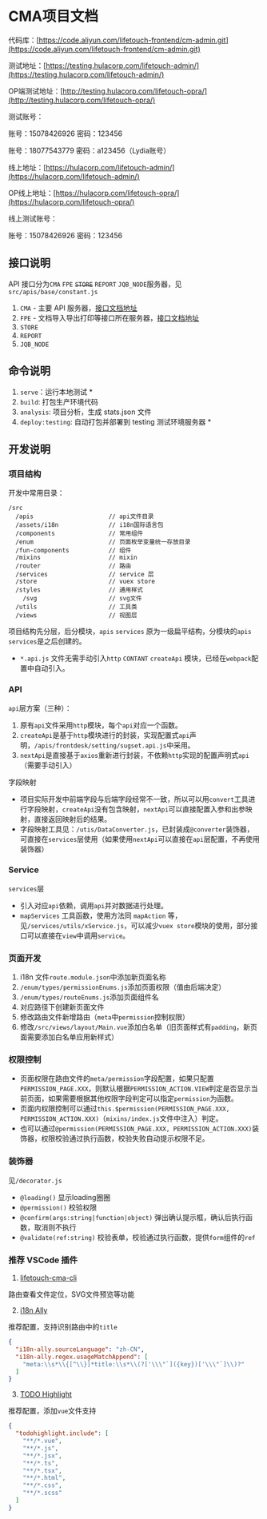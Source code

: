 # CMA项目文档

代码库：[https://code.aliyun.com/lifetouch-frontend/cm-admin.git](https://code.aliyun.com/lifetouch-frontend/cm-admin.git)

测试地址：[https://testing.hulacorp.com/lifetouch-admin/](https://testing.hulacorp.com/lifetouch-admin/)

OP端测试地址：[http://testing.hulacorp.com/lifetouch-opra/](http://testing.hulacorp.com/lifetouch-opra/)

测试账号：

账号：15078426926 密码：123456

账号：18077543779 密码：a123456（Lydia账号）

线上地址：[https://hulacorp.com/lifetouch-admin/](https://hulacorp.com/lifetouch-admin/)

OP线上地址：[https://hulacorp.com/lifetouch-opra/](https://hulacorp.com/lifetouch-opra/)

线上测试账号：

账号：15078426926 密码：123456

## 接口说明

API 接口分为`CMA` `FPE` ~~`STORE`~~ `REPORT` `JQB_NODE`服务器，见`src/apis/base/constant.js`

1. `CMA` - 主要 API 服务器，[接口文档地址](http://testing.hulacorp.com/lifetouch-cma-api/swagger.jsp?baseUrl=http%3A%2F%2Ftesting.hulacorp.com%2Flifetouch-cma-api%2Fswagger%2Fjson%2Fcommunity%2Fswagger.json%3Ft%3D1587459964218)
2. `FPE` - 文档导入导出打印等接口所在服务器，[接口文档地址](http://testing.hulacorp.com/lifetouch-cma-api/swagger.jsp?baseUrl=http%3A%2F%2Ftesting.hulacorp.com%2Flifetouch-fpe-api%2Fswagger%2Fjson%2Fcommunity%2Fswagger.json%3Ft%3D1587459964218)
3. `STORE`
4. `REPORT`
5. `JQB_NODE`

## 命令说明

1. `serve`：运行本地测试 *
2. `build`: 打包生产环境代码
3. `analysis`: 项目分析，生成 stats.json 文件
5. `deploy:testing`: 自动打包并部署到 testing 测试环境服务器 *

## 开发说明

### 项目结构
开发中常用目录：
```
/src
  /apis                     // api文件目录
  /assets/i18n              // i18n国际语言包
  /components               // 常用组件
  /enum                     // 页面枚举变量统一存放目录
  /fun-components           // 组件
  /mixins                   // mixin
  /router                   // 路由
  /services                 // service 层
  /store                    // vuex store
  /styles                   // 通用样式
    /svg                    // svg文件
  /utils                    // 工具类
  /views                    // 视图层
```

项目结构先分层，后分模块，`apis` `services` 原为一级扁平结构，分模块的`apis` `services`是之后创建的。

* `*.api.js` 文件无需手动引入`http` `CONTANT` `createApi` 模块，已经在`webpack`配置中自动引入。

### API

`api`层方案（三种）：

1. 原有`api`文件采用`http`模块，每个`api`对应一个函数。
2. `createApi`是基于`http`模块进行的封装，实现配置式`api`声明，`/apis/frontdesk/setting/sugset.api.js`中采用。
3. `nextApi`是直接基于`axios`重新进行封装，不依赖`http`实现的配置声明式`api`（需要手动引入）

字段映射

* 项目实际开发中前端字段与后端字段经常不一致，所以可以用`convert`工具进行字段映射，`createApi`没有包含映射，`nextApi`可以直接配置入参和出参映射，直接返回映射后的结果。
* 字段映射工具见：`/utis/DataConverter.js`，已封装成`@converter`装饰器，可直接在`services`层使用（如果使用`nextApi`可以直接在`api`层配置，不再使用装饰器）

### Service

`services`层

* 引入对应`api`依赖，调用`api`并对数据进行处理。
* `mapServices` 工具函数，使用方法同 `mapAction` 等，见`/services/utils/xService.js`，可以减少`vuex store`模块的使用，部分接口可以直接在`view`中调用`service`。

### 页面开发

1. i18n 文件`route.module.json`中添加新页面名称
2. `/enum/types/permissionEnums.js`添加页面权限（值由后端决定）
3. `/enum/types/routeEnums.js`添加页面组件名
4. 对应路径下创建新页面文件
5. 修改路由文件新增路由（`meta`中`permission`控制权限）
6. 修改`/src/views/layout/Main.vue`添加白名单（旧页面样式有`padding`，新页面需要添加白名单应用新样式）

### 权限控制

* 页面权限在路由文件的`meta/permission`字段配置，如果只配置`PERMISSION_PAGE.XXX`，则默认根据`PERMISSION_ACTION.VIEW`判定是否显示当前页面，如果需要根据其他权限字段判定可以指定`permission`为函数。
* 页面内权限控制可以通过`this.$permission(PERMISSION_PAGE.XXX, PERMISSION_ACTION.XXX)`（`mixins/index.js`文件中注入）判定。
* 也可以通过`@permission(PERMISSION_PAGE.XXX, PERMISSION_ACTION.XXX)`装饰器，权限校验通过执行函数，校验失败自动提示权限不足。

### 装饰器
见`/decorator.js`
- `@loading()` 显示loading圈圈
- `@permission()` 校验权限
- `@confirm(args:string|function|object)` 弹出确认提示框，确认后执行函数，取消则不执行
- `@validate(ref:string)` 校验表单，校验通过执行函数，提供`form`组件的`ref`

### 推荐 VSCode 插件

1. [lifetouch-cma-cli](vscode:extension/yindongfang.lifetouch-cma-cli)

路由查看文件定位，SVG文件预览等功能

2. [i18n Ally](vscode:extension/antfu.i18n-ally)

推荐配置，支持识别路由中的`title`

```json
{
  "i18n-ally.sourceLanguage": "zh-CN",
  "i18n-ally.regex.usageMatchAppend": [
    "meta:\\s*\\{[^\\}]*title:\\s*\\(?['\\\"`]({key})['\\\"`]\\)?"
  ]
}
```

3. [TODO Highlight](vscode:extension/wayou.vscode-todo-highlight)

推荐配置，添加`vue`文件支持

```json
{
  "todohighlight.include": [
    "**/*.vue",
    "**/*.js",
    "**/*.jsx",
    "**/*.ts",
    "**/*.tsx",
    "**/*.html",
    "**/*.css",
    "**/*.scss"
  ]
}
```
